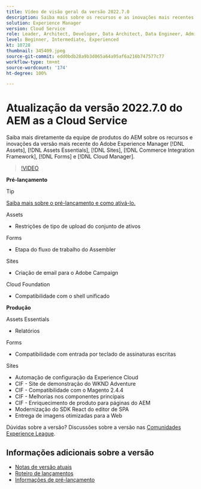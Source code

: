 ```yaml
---
title: Vídeo de visão geral da versão 2022.7.0
description: Saiba mais sobre os recursos e as inovações mais recentes da versão 2022-7-0 para o Adobe Experience Manager  [!DNL Assets Essentials], [!DNL Sites], [!DNL Screens], [!DNL Forms]  e  [!DNL Cloud Foundation].
solution: Experience Manager
version: Cloud Service
role: Leader, Architect, Developer, Data Architect, Data Engineer, Admin, User
level: Beginner, Intermediate, Experienced
kt: 10728
thumbnail: 345409.jpeg
source-git-commit: edd0bdb28a9b3d065a64a95af6a216b747577c77
workflow-type: tm+mt
source-wordcount: '174'
ht-degree: 100%

---
```



# Atualização da versão 2022.7.0 do AEM as a Cloud Service

Saiba mais diretamente da equipe de produtos do AEM sobre os recursos e inovações da versão mais recente do Adobe Experience Manager [!DNL Assets], [!DNL Assets Essentials], [!DNL Sites], [!DNL Commerce Integration Framework], [!DNL Forms] e [!DNL Cloud Manager].

>[!VIDEO](https://video.tv.adobe.com/v/345409/?quality=12&learn=on)

**Pré-lançamento**

>[!TIP]
>
>[Saiba mais sobre o pré-lançamento e como ativá-lo.](https://experienceleague.adobe.com/docs/experience-manager-cloud-service/content/release-notes/prerelease.html?lang=pt-BR)

Assets

* Restrições de tipo de upload do conjunto de ativos

Forms

* Etapa do fluxo de trabalho do Assembler

Sites

* Criação de email para o Adobe Campaign

Cloud Foundation

* Compatibilidade com o shell unificado

**Produção**

Assets Essentials

* Relatórios

Forms

* Compatibilidade com entrada por teclado de assinaturas escritas

Sites

* Automação de configuração da Experience Cloud
* CIF - Site de demonstração do WKND Adventure
* CIF - Compatibilidade com o Magento 2.4.4
* CIF - Melhorias nos componentes principais
* CIF - Enriquecimento de produto para páginas do AEM
* Modernização do SDK React do editor de SPA
* Entrega de imagens otimizadas para a Web

Dúvidas sobre a versão?  Discussões sobre a versão nas [Comunidades Experience League](https://adobe.ly/3paYDAo).

## Informações adicionais sobre a versão

* [Notas de versão atuais](https://experienceleague.adobe.com/docs/experience-manager-cloud-service/content/release-notes/home.html?lang=pt-BR)
* [Roteiro de lançamentos](https://experienceleague.adobe.com/docs/experience-manager-release-information/aem-release-updates/update-releases-roadmap.html?lang=pt-BR)
* [Informações de pré-lançamento](https://experienceleague.adobe.com/docs/experience-manager-cloud-service/content/release-notes/prerelease.html?lang=pt-BR)
